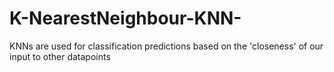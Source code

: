 # K-NearestNeighbour-KNN-
KNNs are used for classification predictions based on the 'closeness' of our input to other datapoints
